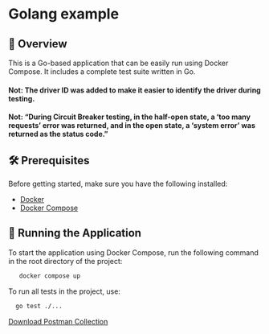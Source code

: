 # Golang example

## 🧾 Overview

This is a Go-based application that can be easily run using Docker Compose. It includes a complete test suite written in Go.

#### Not: The driver ID was added to make it easier to identify the driver during testing.
#### Not: “During Circuit Breaker testing, in the half-open state, a ‘too many requests’ error was returned, and in the open state, a ‘system error’ was returned as the status code.”
## 🛠 Prerequisites

Before getting started, make sure you have the following installed:

- [Docker](https://www.docker.com/get-started)
- [Docker Compose](https://docs.docker.com/compose/install/)

## 🚀 Running the Application

To start the application using Docker Compose, run the following command in the root directory of the project:

```bash
   docker compose up
```


To run all tests in the project, use:
```bash
  go test ./...
```

[Download Postman Collection](./docs/driver_location.postman_collection.json)